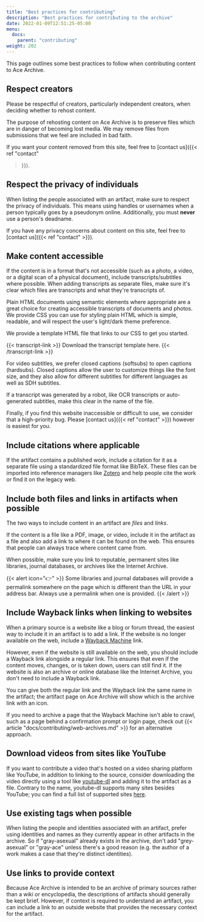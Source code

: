 ```yaml
---
title: "Best practices for contributing"
description: "Best practices for contributing to the archive"
date: 2022-01-09T12:51:25-05:00
menu:
  docs:
    parent: "contributing"
weight: 202
---
```


This page outlines some best practices to follow when contributing content to
Ace Archive.

## Respect creators

Please be respectful of creators, particularly independent creators, when
deciding whether to rehost content.

The purpose of rehosting content on Ace Archive is to preserve files which are
in danger of becoming lost media. We may remove files from submissions that we
feel are included in bad faith.

If you want your content removed from this site, feel free to [contact us]({{<
ref "contact"
>}}).

## Respect the privacy of individuals

When listing the people associated with an artifact, make sure to respect the
privacy of individuals. This means using handles or usernames when a person
typically goes by a pseudonym online. Additionally, you must **never** use a
person's deadname.

If you have any privacy concerns about content on this site, feel free to
[contact us]({{< ref "contact" >}}).


## Make content accessible

If the content is in a format that's not accessible (such as a photo, a video,
or a digital scan of a physical document), include transcripts/subtitles where
possible. When adding transcripts as separate files, make sure it's clear which
files are transcripts and what they're transcripts of.

Plain HTML documents using semantic elements where appropriate are a great
choice for creating accessible transcripts of documents and photos. We provide
CSS you can use for styling plain HTML which is simple, readable, and will
respect the user's light/dark theme preference.

We provide a template HTML file that links to our CSS to get you started.

{{< transcript-link >}}
Download the transcript template here.
{{< /transcript-link >}}

For video subtitles, we prefer closed captions (softsubs) to open captions
(hardsubs). Closed captions allow the user to customize things like the font
size, and they also allow for different subtitles for different languages as
well as SDH subtitles.

If a transcript was generated by a robot, like OCR transcripts or auto-generated
subtitles, make this clear in the name of the file.

Finally, if you find this website inaccessible or difficult to use, we consider
that a high-priority bug. Please [contact us]({{< ref "contact" >}}) however is
easiest for you.

## Include citations where applicable

If the artifact contains a published work, include a citation for it as a
separate file using a standardized file format like BibTeX. These
files can be imported into reference managers like
[Zotero](https://www.zotero.org/) and help people cite the work or find it on
the legacy web.

## Include both files and links in artifacts when possible

The two ways to include content in an artifact are *files* and *links*.

If the content is a file like a PDF, image, or video, include it in the artifact
as a file and also add a link to where it can be found on the web. This ensures
that people can always trace where content came from.

When possible, make sure you link to reputable, permanent sites like libraries,
journal databases, or archives like the Internet Archive.

{{< alert icon="👉" >}}
Some libraries and journal databases will provide a permalink somewhere on the
page which is different than the URL in your address bar. Always use a permalink
when one is provided.
{{< /alert >}}

## Include Wayback links when linking to websites

When a primary source is a website like a blog or forum thread, the easiest way
to include it in an artifact is to add a link. If the website is no longer
available on the web, include a [Wayback Machine](https://web.archive.org/)
link.

However, even if the website is still available on the web, you should
include a Wayback link alongside a regular link. This ensures that even if the
content moves, changes, or is taken down, users can still find it. If the
website is also an archive or online database like the Internet Archive, you
don't need to include a Wayback link.

You can give both the regular link and the Wayback link the same name in the
artifact; the artifact page on Ace Archive will show which is the archive link
with an icon.

If you need to archive a page that the Wayback Machine isn't able to crawl,
such as a page behind a confirmation prompt or login page, check out {{<
article "docs/contributing/web-archives.md" >}} for an alternative approach.

## Download videos from sites like YouTube

If you want to contribute a video that's hosted on a video sharing platform like
YouTube, in addition to linking to the source, consider downloading the video
directly using a tool like [youtube-dl](https://ytdl-org.github.io/youtube-dl/)
and adding it to the artifact as a file. Contrary to the name, youtube-dl
supports many sites besides YouTube; you can find a full list of supported sites
[here](https://github.com/ytdl-org/youtube-dl/blob/master/docs/supportedsites.md).

## Use existing tags when possible

When listing the people and identities associated with an artifact, prefer using
identities and names as they currently appear in other artifacts in the archive.
So if "gray-asexual" already exists in the archive, don't add "grey-asexual" or
"gray-ace" unless there's a good reason (e.g. the author of a work makes a case
that they're distinct identities).

## Use links to provide context

Because Ace Archive is intended to be an archive of primary sources rather than
a wiki or encyclopedia, the descriptions of artifacts should generally be kept
brief. However, if context is required to understand an artifact, you can
include a link to an outside website that provides the necessary context for the
artifact.
